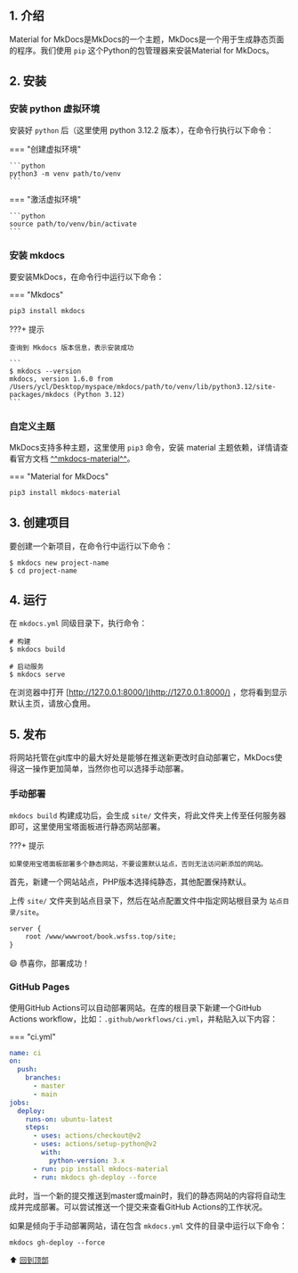 ## 1. 介绍

Material for MkDocs是MkDocs的一个主题，MkDocs是一个用于生成静态页面的程序。我们使用 `pip` 这个Python的包管理器来安装Material for MkDocs。

## 2. 安装

### 安装 python 虚拟环境

安装好 `python` 后（这里使用 python 3.12.2 版本），在命令行执行以下命令：

=== "创建虚拟环境"

    ```python
    python3 -m venv path/to/venv
    ```

=== "激活虚拟环境"

    ```python
    source path/to/venv/bin/activate
    ```

### 安装 mkdocs

要安装MkDocs，在命令行中运行以下命令：

=== "Mkdocs"

```python
pip3 install mkdocs
```

???+ 提示

    查询到 Mkdocs 版本信息，表示安装成功

    ```
    $ mkdocs --version
    mkdocs, version 1.6.0 from /Users/ycl/Desktop/myspace/mkdocs/path/to/venv/lib/python3.12/site-packages/mkdocs (Python 3.12)
    ```

### 自定义主题

MkDocs支持多种主题，这里使用 `pip3` 命令，安装 material 主题依赖，详情请查看官方文档 [^^mkdocs-material^^](https://squidfunk.github.io/mkdocs-material/)。

=== "Material for MkDocs"

```python
pip3 install mkdocs-material
```

## 3. 创建项目

要创建一个新项目，在命令行中运行以下命令：

```
$ mkdocs new project-name
$ cd project-name
```

## 4. 运行

在 `mkdocs.yml` 同级目录下，执行命令：

```
# 构建
$ mkdocs build

# 启动服务
$ mkdocs serve
```

在浏览器中打开 [http://127.0.0.1:8000/](http://127.0.0.1:8000/) ，您将看到显示默认主页，请放心食用。

## 5. 发布

将网站托管在git库中的最大好处是能够在推送新更改时自动部署它，MkDocs使得这一操作更加简单，当然你也可以选择手动部署。

### 手动部署

`mkdocs build` 构建成功后，会生成 `site/` 文件夹，将此文件夹上传至任何服务器即可，这里使用宝塔面板进行静态网站部署。

???+ 提示

    如果使用宝塔面板部署多个静态网站，不要设置默认站点，否则无法访问新添加的网站。

首先，新建一个网站站点，PHP版本选择纯静态，其他配置保持默认。

上传 `site/` 文件夹到站点目录下，然后在站点配置文件中指定网站根目录为 `站点目录/site`。

```xml
server {
    root /www/wwwroot/book.wsfss.top/site;
}
```

:smile: 恭喜你，部署成功！

### GitHub Pages

使用GitHub Actions可以自动部署网站。在库的根目录下新建一个GitHub Actions workflow，比如：`.github/workflows/ci.yml`，并粘贴入以下内容：

=== "ci.yml"

```yaml
name: ci
on:
  push:
    branches:
      - master
      - main
jobs:
  deploy:
    runs-on: ubuntu-latest
    steps:
      - uses: actions/checkout@v2
      - uses: actions/setup-python@v2
        with:
          python-version: 3.x
      - run: pip install mkdocs-material
      - run: mkdocs gh-deploy --force
```

此时，当一个新的提交推送到master或main时，我们的静态网站的内容将自动生成并完成部署。可以尝试推送一个提交来查看GitHub Actions的工作状况。

如果是倾向于手动部署网站，请在包含 `mkdocs.yml` 文件的目录中运行以下命令：

```
mkdocs gh-deploy --force
```

:arrow_up: [<font size="2">回到顶部</font>][top]

[top]: #

